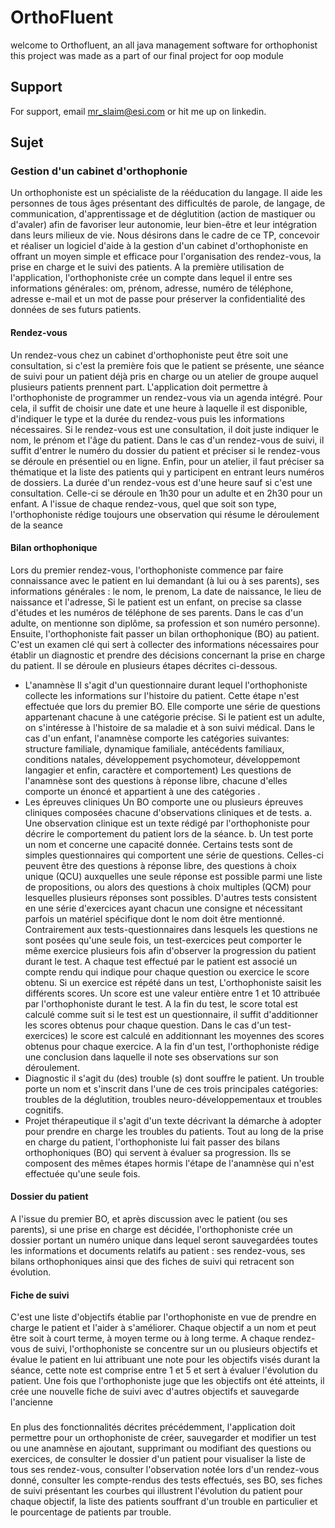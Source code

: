 # OrthoFluent
welcome to Orthofluent, an all java management software for orthophonist this project was made as a part of our final project for oop module

## Support

For support, email mr_slaim@esi.com or hit me up on linkedin.

## Sujet
### Gestion d'un cabinet d'orthophonie
Un orthophoniste est un spécialiste de la rééducation du langage. Il aide les personnes de tous âges présentant des difficultés de parole, de langage, de communication, d'apprentissage et de déglutition (action de mastiquer ou d'avaler) afin de favoriser leur autonomie, leur bien-être et leur intégration dans leurs milieux de vie. Nous désirons dans le cadre de ce TP, concevoir et réaliser un logiciel d'aide à la gestion d'un cabinet d'orthophoniste en offrant un moyen simple et efficace pour l'organisation des rendez-vous, la prise en charge et le suivi des patients. A la première utilisation de l'application, l'orthophoniste crée un compte dans lequel il entre ses informations générales: om, prénom, adresse, numéro de téléphone, adresse e-mail et un mot de passe pour préserver la confidentialité des données de ses futurs patients.
#### Rendez-vous
Un rendez-vous chez un cabinet d'orthophoniste peut être soit une consultation, si c'est la première fois que le patient se présente, une séance de suivi pour un patient déjà pris en charge ou un atelier de groupe auquel plusieurs patients prennent part. L'application doit permettre à l'orthophoniste de programmer un rendez-vous via un agenda intégré. Pour cela, il suffit de choisir une date et une heure à laquelle il est disponible, d'indiquer le type et la durée du rendez-vous puis les informations nécessaires. Si le rendez-vous est une consultation, il doit juste indiquer le nom, le prénom et l'âge du patient. Dans le cas d'un rendez-vous de suivi, il suffit d'entrer le numéro du dossier du patient et préciser si le rendez-vous se déroule en présentiel ou en ligne. Enfin, pour un atelier, il faut préciser sa thématique et la liste des patients qui y participent en entrant leurs numéros de dossiers. La durée d'un rendez-vous est d'une heure sauf si c'est une consultation. Celle-ci se déroule en 1h30 pour un adulte et en 2h30 pour un enfant. A l'issue de chaque rendez-vous, quel que soit son type, l'orthophoniste rédige toujours une observation qui résume le déroulement de la seance
#### Bilan orthophonique
Lors du premier rendez-vous, l'orthophoniste commence par faire connaissance avec le patient en lui demandant (à lui ou à ses parents), ses informations générales : le nom, le prenom, La date de naissance, le lieu de naissance et l'adresse, Si le patient est un enfant, on precise sa classe d'études et les numéros de téléphone de ses parents. Dans le cas d'un adulte, on mentionne son diplôme, sa profession et son numéro personne). Ensuite, l'orthophoniste fait passer un bilan orthophonique (BO) au patient. C'est un examen clé qui sert à collecter des informations nécessaires pour établir un diagnostic et prendre des décisions concernant la prise en charge du patient. Il se déroule en plusieurs étapes décrites ci-dessous.
- L'anamnèse
  Il s'agit d'un questionnaire durant lequel l'orthophoniste collecte les informations sur l'histoire du patient. Cette étape n'est effectuée que lors du premier BO. Elle comporte une série de questions appartenant chacune à une catégorie précise. Si le patient est un adulte, on s'intéresse à l'histoire de sa maladie et à son suivi médical. Dans le cas d'un enfant, l'anamnèse comporte les catégories suivantes: structure familiale, dynamique familiale, antécédents familiaux, conditions natales, développement psychomoteur, développemont langagier et enfin, caractère et comportement) Les questions de l'anamnèse sont des questions à réponse libre, chacune d'elles comporte un énoncé et appartient à une des catégories .
-  Les épreuves cliniques
  Un BO comporte une ou plusieurs épreuves cliniques composées chacune d'observations cliniques et de tests. a. Une observation clinique est un texte rédigé par l'orthophoniste pour décrire le comportement du patient lors de la séance. b. Un test porte un nom et concerne une capacité donnée. Certains tests sont de simples questionnaires qui comportent une série de questions. Celles-ci peuvent être des questions à réponse libre, des questions à choix unique (QCU) auxquelles une seule réponse est possible parmi une liste de propositions, ou alors des questions à choix multiples (QCM) pour lesquelles plusieurs réponses sont possibles. D'autres tests consistent en une série d'exercices ayant chacun une consigne et nécessitant parfois un matériel spécifique dont le nom doit être mentionné. Contrairement aux tests-questionnaires dans lesquels les questions ne sont posées qu'une seule fois, un test-exercices peut comporter le même exercice plusieurs fois afin d'observer la progression du patient durant le test. A chaque test effectué par le patient est associé un compte rendu qui indique pour chaque question ou exercice le score obtenu. Si un exercice est répété dans un test, L'orthophoniste saisit les différents scores. Un score est une valeur entière entre 1 et 10 attribuée par l'orthophoniste durant le test. A la fin du test, le score total est calculé comme suit si le test est un questionnaire, il suffit 
d'additionner les scores obtenus pour chaque question. Dans le cas d'un test-exercices) le score est calculé en additionnant les moyennes des scores obtenus pour chaque exercice. A la fin d'un test, l'orthophoniste rédige une conclusion dans laquelle il note ses observations sur son déroulement.
-  Diagnostic
  il s'agit du (des) trouble (s) dont souffre le patient. Un trouble porte un nom et s'inscrit dans l'une de ces trois principales catégories: troubles de la déglutition, troubles neuro-développementaux et troubles cognitifs.
- Projet thérapeutique
   il s'agit d'un texte décrivant la démarche à adopter pour prendre en charge les troubles du patients. Tout au long de la prise en charge du patient, l'orthophoniste lui fait passer des bilans orthophoniques (BO) qui servent à évaluer sa progression. Ils se composent des mêmes étapes hormis l'étape de l'anamnèse qui n'est effectuée qu'une seule fois.
####  Dossier du patient
A l'issue du premier BO, et après discussion avec le patient (ou ses parents), si une prise en charge est décidée, l'orthophoniste crée un dossier portant un numéro unique dans lequel seront sauvegardées toutes les informations et documents relatifs au patient : ses rendez-vous, ses bilans orthophoniques ainsi que des fiches de suivi qui retracent son évolution.
#### Fiche de suivi
C'est une liste d'objectifs établie par l'orthophoniste en vue de prendre en charge le patient et l'aider à s'améliorer. Chaque objectif a un nom et peut être soit à court terme, à moyen terme ou à long terme. A chaque rendez-vous de suivi, l'orthophoniste se concentre sur un ou plusieurs objectifs et évalue le patient en lui attribuant une note pour les objectifs visés durant la séance, cette note est comprise entre 1 et 5 et sert à évaluer l'évolution du patient. Une fois que l'orthophoniste juge que les objectifs ont été atteints, il crée une nouvelle fiche de suivi avec d'autres objectifs et sauvegarde l'ancienne
###
En plus des fonctionnalités décrites précédemment, l'application doit permettre pour un orthophoniste de créer, sauvegarder et modifier un test ou une anamnèse en ajoutant, supprimant ou modifiant des questions ou exercices, de consulter le dossier d'un patient pour visualiser la liste de tous ses rendez-vous, consulter l'observation notée lors d'un rendez-vous donné, consulter les compte-rendus des tests effectués, ses BO, ses fiches de suivi présentant les courbes qui illustrent l'évolution du patient pour chaque objectif, la liste des patients souffrant d'un trouble en particulier et le pourcentage de patients par trouble.
